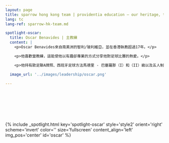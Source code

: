 ```yaml
---
layout: page
title: sparrow hong kong team | providentia education — our heritage, their future | providentia education | hong kong
lang: tc
lang-ref: sparrow-hk-team.md

spotlight-oscar:
  title: Oscar Benavides | 主教練
  content: |
    <p>Oscar Benavides來自南美洲的智利/玻利維亞，並在香港執教超過17年。</p>

    <p>他喜歡當教練，這能使他以有趣卻專業的方式分享他對足球比賽的熱愛。</p>

    <p>他持有歐足聯A牌照、西班牙足球方法馬德里 - 巴塞羅那（I）和（II）級以及五人制足球2級的專業資質。</p>

  image_url: '../images/leadership/oscar.png'

---
```

<section class="wrapper style1 align-center invert" style = "height: 100px;"></section>
<!-- oscar -->
{% include _spotlight.html key='spotlight-oscar' style='style2' orient='right' scheme='invert' color='' size='fullscreen' content_align='left' img_pos='center' id='oscar' %}
